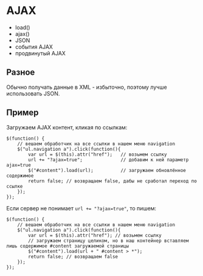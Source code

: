 # AJAX
- load()
- ajax()
- JSON
- события AJAX
- продвинутый AJAX

## Разное
Обычно получать данные в XML - избыточно, поэтому лучше использовать JSON.

## Пример
Загружаем AJAX контент, кликая по ссылкам:

    $(function() {
        // вешаем обработчик на все ссылки в нашем меню navigation
        $("ul.navigation a").click(function(){
            var url = $(this).attr("href");   // возьмем ссылку
            url += "?ajax=true";              // добавим к ней параметр ajax=true
            $("#content").load(url);          // загружаем обновлённое содержимое
            return false; // возвращаем false, дабы не сработал переход по ссылке
        });
    });

Если сервер не понимает `url += "?ajax=true"`, то пишем:

    $(function() {
        // вешаем обработчик на все ссылки в нашем меню navigation
        $("ul.navigation a").click(function(){
            var url = $(this).attr("href"); // возьмем ссылку
            // загружаем страницу целиком, но в наш контейнер вставляем лишь содержимое #content загружаемой страницы
            $("#content").load(url + " #content > *");
            return false; // возвращаем false
        });
    });

